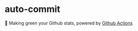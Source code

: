 # auto-commit

🌳 Making green your Github stats, powered by [Github Actions](https://github.com/features/actions)


